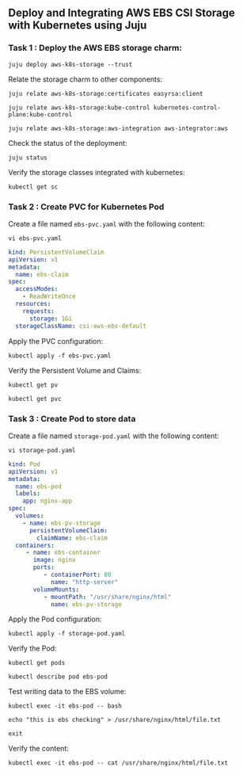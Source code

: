 ## Deploy and Integrating AWS EBS CSI Storage with Kubernetes using Juju

### Task 1 : Deploy the AWS EBS storage charm:
```
juju deploy aws-k8s-storage --trust
```

Relate the storage charm to other components:
```
juju relate aws-k8s-storage:certificates easyrsa:client
```
```
juju relate aws-k8s-storage:kube-control kubernetes-control-plane:kube-control
```
```
juju relate aws-k8s-storage:aws-integration aws-integrator:aws
```

Check the status of the deployment:
```
juju status
```
Verify the storage classes integrated with kubernetes:
```
kubectl get sc
```

### Task 2 : Create PVC for Kubernetes Pod

Create a file named `ebs-pvc.yaml` with the following content:
```
vi ebs-pvc.yaml
```
```yaml
kind: PersistentVolumeClaim
apiVersion: v1
metadata:
  name: ebs-claim
spec:
  accessModes:
    - ReadWriteOnce
  resources:
    requests:
      storage: 1Gi
  storageClassName: csi-aws-ebs-default

```
Apply the PVC configuration:
```
kubectl apply -f ebs-pvc.yaml
```
Verify the Persistent Volume and Claims:
```
kubectl get pv
```
```
kubectl get pvc
```

### Task 3 : Create Pod to store data 
Create a file named `storage-pod.yaml` with the following content:
```
vi storage-pod.yaml
```
```yaml
kind: Pod
apiVersion: v1
metadata:
  name: ebs-pod
  labels:
    app: nginx-app
spec:
  volumes:
    - name: ebs-pv-storage
      persistentVolumeClaim:
        claimName: ebs-claim
  containers:
     - name: ebs-container
       image: nginx
       ports:
          - containerPort: 80
            name: "http-server"
       volumeMounts:
          - mountPath: "/usr/share/nginx/html"
            name: ebs-pv-storage
```


Apply the Pod configuration:
```
kubectl apply -f storage-pod.yaml
```
Verify the Pod:
```
kubectl get pods
```
```
kubectl describe pod ebs-pod
```
Test writing data to the EBS volume:
```
kubectl exec -it ebs-pod -- bash
```
```
echo "this is ebs checking" > /usr/share/nginx/html/file.txt

exit
```
Verify the content:
```
kubectl exec -it ebs-pod -- cat /usr/share/nginx/html/file.txt
```
